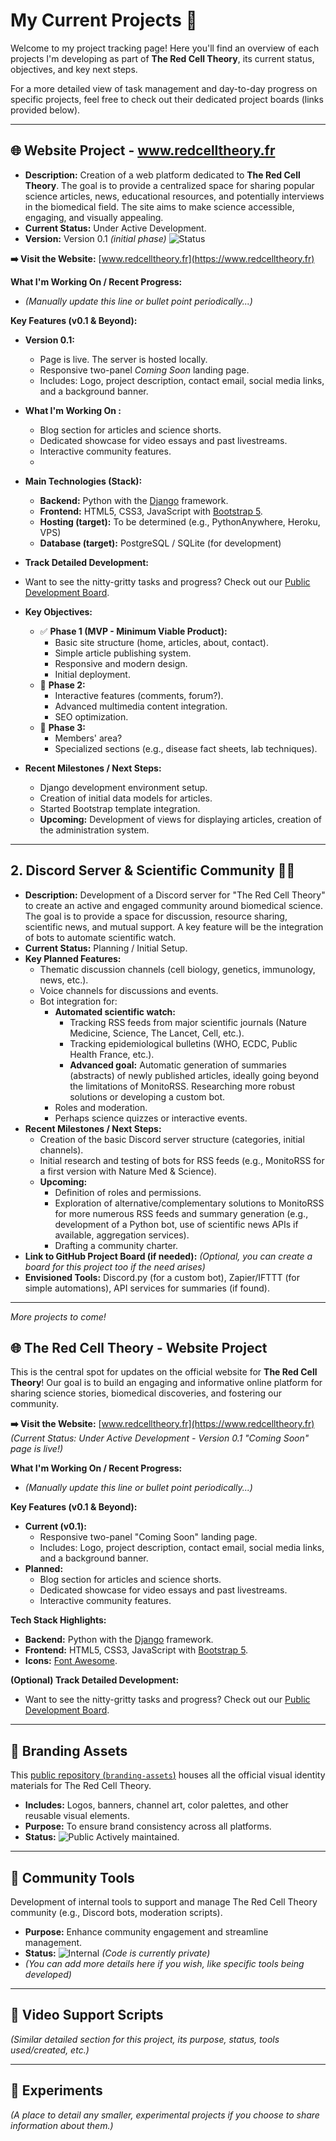 # My Current Projects 🚀

Welcome to my project tracking page! Here you'll find an overview of each projects I'm developing as part of **The Red Cell Theory**, its current status, objectives, and key next steps.

For a more detailed view of task management and day-to-day progress on specific projects, feel free to check out their dedicated project boards (links provided below).

---

##  🌐 Website Project - www.redcelltheory.fr

* **Description:** Creation of a web platform dedicated to **The Red Cell Theory**. The goal is to provide a centralized space for sharing popular science articles, news, educational resources, and potentially interviews in the biomedical field. The site aims to make science accessible, engaging, and visually appealing.
* **Current Status:** Under Active Development.
* **Version:** Version 0.1 _(initial phase)_ ![Status](https://img.shields.io/badge/-%F0%9F%8C%8D%20Page_is_live-darkgreen) 
  
**➡️ Visit the Website:** [www.redcelltheory.fr](https://www.redcelltheory.fr)

**What I'm Working On / Recent Progress:**
* *(Manually update this line or bullet point periodically...)*

**Key Features (v0.1 & Beyond):**
* **Version 0.1:**
    * Page is live. The server is hosted locally.
    * Responsive two-panel _Coming Soon_ landing page.
    * Includes: Logo, project description, contact email, social media links, and a background banner.
* **What I'm Working On :**
    * Blog section for articles and science shorts.
    * Dedicated showcase for video essays and past livestreams.
    * Interactive community features.
    * 
* **Main Technologies (Stack):**
    * **Backend:** Python with the [Django](https://www.djangoproject.com/) framework.
    * **Frontend:** HTML5, CSS3, JavaScript with [Bootstrap 5](https://getbootstrap.com/).
    * **Hosting (target):** To be determined (e.g., PythonAnywhere, Heroku, VPS)
    * **Database (target):** PostgreSQL / SQLite (for development)

* **Track Detailed Development:**
* Want to see the nitty-gritty tasks and progress? Check out our [Public Development Board](LINK_TO_YOUR_PUBLIC_GITHUB_PROJECT_BOARD_HERE_IF_YOU_CREATE_ONE).


* **Key Objectives:**
    * ✅ **Phase 1 (MVP - Minimum Viable Product):**
        * Basic site structure (home, articles, about, contact).
        * Simple article publishing system.
        * Responsive and modern design.
        * Initial deployment.
    * 🎯 **Phase 2:**
        * Interactive features (comments, forum?).
        * Advanced multimedia content integration.
        * SEO optimization.
    * 🎯 **Phase 3:**
        * Members' area?
        * Specialized sections (e.g., disease fact sheets, lab techniques).
* **Recent Milestones / Next Steps:**
    * Django development environment setup.
    * Creation of initial data models for articles.
    * Started Bootstrap template integration.
    * **Upcoming:** Development of views for displaying articles, creation of the administration system.


---

## 2. Discord Server & Scientific Community 💬🔬

* **Description:** Development of a Discord server for "The Red Cell Theory" to create an active and engaged community around biomedical science. The goal is to provide a space for discussion, resource sharing, scientific news, and mutual support. A key feature will be the integration of bots to automate scientific watch.
* **Current Status:** Planning / Initial Setup.
* **Key Planned Features:**
    * Thematic discussion channels (cell biology, genetics, immunology, news, etc.).
    * Voice channels for discussions and events.
    * Bot integration for:
        * **Automated scientific watch:**
            * Tracking RSS feeds from major scientific journals (Nature Medicine, Science, The Lancet, Cell, etc.).
            * Tracking epidemiological bulletins (WHO, ECDC, Public Health France, etc.).
            * **Advanced goal:** Automatic generation of summaries (abstracts) of newly published articles, ideally going beyond the limitations of MonitoRSS. Researching more robust solutions or developing a custom bot.
        * Roles and moderation.
        * Perhaps science quizzes or interactive events.
* **Recent Milestones / Next Steps:**
    * Creation of the basic Discord server structure (categories, initial channels).
    * Initial research and testing of bots for RSS feeds (e.g., MonitoRSS for a first version with Nature Med & Science).
    * **Upcoming:**
        * Definition of roles and permissions.
        * Exploration of alternative/complementary solutions to MonitoRSS for more numerous RSS feeds and summary generation (e.g., development of a Python bot, use of scientific news APIs if available, aggregation services).
        * Drafting a community charter.
* **Link to GitHub Project Board (if needed):** *(Optional, you can create a board for this project too if the need arises)*
* **Envisioned Tools:** Discord.py (for a custom bot), Zapier/IFTTT (for simple automations), API services for summaries (if found).

---

*More projects to come!*

## 🌐 The Red Cell Theory - Website Project

This is the central spot for updates on the official website for **The Red Cell Theory**! Our goal is to build an engaging and informative online platform for sharing science stories, biomedical discoveries, and fostering our community.

**➡️ Visit the Website:** [www.redcelltheory.fr](https://www.redcelltheory.fr)
*(Current Status: Under Active Development - Version 0.1 "Coming Soon" page is live!)*

**What I'm Working On / Recent Progress:**
* *(Manually update this line or bullet point periodically...)*

**Key Features (v0.1 & Beyond):**
* **Current (v0.1):**
    * Responsive two-panel "Coming Soon" landing page.
    * Includes: Logo, project description, contact email, social media links, and a background banner.
* **Planned:**
    * Blog section for articles and science shorts.
    * Dedicated showcase for video essays and past livestreams.
    * Interactive community features.

**Tech Stack Highlights:**
* **Backend:** Python with the [Django](https://www.djangoproject.com/) framework.
* **Frontend:** HTML5, CSS3, JavaScript with [Bootstrap 5](https://getbootstrap.com/).
* **Icons:** [Font Awesome](https://fontawesome.com/).

**(Optional) Track Detailed Development:**
* Want to see the nitty-gritty tasks and progress? Check out our [Public Development Board](LINK_TO_YOUR_PUBLIC_GITHUB_PROJECT_BOARD_HERE_IF_YOU_CREATE_ONE).

---

## 🎨 Branding Assets

This [public repository (`branding-assets`)](LINK_TO_BRANDING_ASSETS_REPO) houses all the official visual identity materials for The Red Cell Theory.

* **Includes:** Logos, banners, channel art, color palettes, and other reusable visual elements.
* **Purpose:** To ensure brand consistency across all platforms.
* **Status:** ![Public](https://img.shields.io/badge/-Public-brightgreen?style=flat-square) Actively maintained.

---

## 🤖 Community Tools

Development of internal tools to support and manage The Red Cell Theory community (e.g., Discord bots, moderation scripts).

* **Purpose:** Enhance community engagement and streamline management.
* **Status:** ![Internal](https://img.shields.io/badge/-Internal%20Dev-orange?style=flat-square) *(Code is currently private)*
* *(You can add more details here if you wish, like specific tools being developed)*

---

## 🎥 Video Support Scripts
*(Similar detailed section for this project, its purpose, status, tools used/created, etc.)*

---

## 🧪 Experiments
*(A place to detail any smaller, experimental projects if you choose to share information about them.)*
